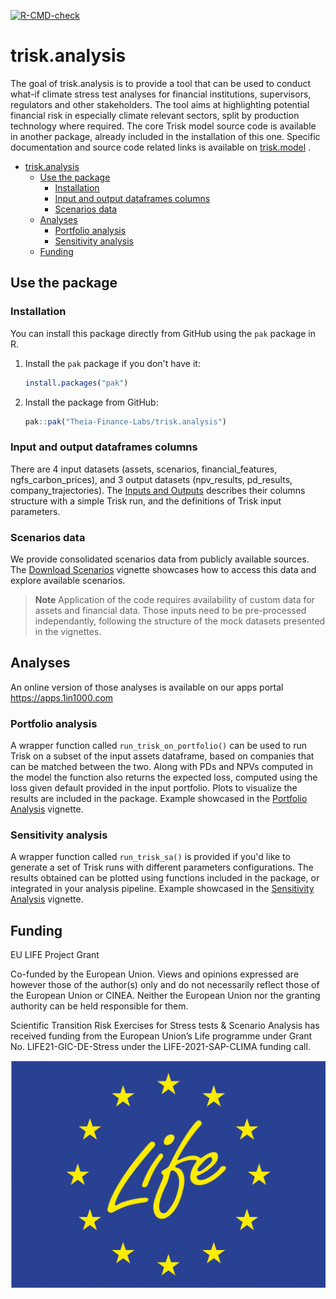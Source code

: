   <!-- badges: start -->
  [![R-CMD-check](https://github.com/Theia-Finance-Labs/trisk.utils/actions/workflows/R-CMD-check.yaml/badge.svg)](https://github.com/Theia-Finance-Labs/trisk.utils/actions/workflows/R-CMD-check.yaml)
  <!-- badges: end -->

# trisk.analysis


The goal of trisk.analysis is to provide a tool that can be used to conduct what-if climate stress test analyses for financial institutions, supervisors, regulators and other stakeholders. The tool aims at highlighting potential financial risk in especially climate relevant sectors, split by production technology where required.
The core Trisk model source code is available in another package, already included in the installation of this one. Specific documentation and source code related links is available on [trisk.model](https://theia-finance-labs.github.io/trisk.model/index.html) .



- [trisk.analysis](#triskanalysis)
  - [Use the package](#use-the-package)
    - [Installation](#installation)
    - [Input and output dataframes columns](#input-and-output-dataframes-columns)
    - [Scenarios data](#scenarios-data)
  - [Analyses](#analyses)
    - [Portfolio analysis](#portfolio-analysis)
    - [Sensitivity analysis](#sensitivity-analysis)
  - [Funding](#funding)


## Use the package

### Installation

You can install this package directly from GitHub using the `pak` package in R.

1. Install the `pak` package if you don't have it:

    ```r
    install.packages("pak")
    ```

2. Install the package from GitHub:

    ```r
    pak::pak("Theia-Finance-Labs/trisk.analysis")
    ```

### Input and output dataframes columns

There are 4 input datasets (assets, scenarios, financial_features, ngfs_carbon_prices), and 3 output datasets (npv_results, pd_results, company_trajectories). The [Inputs and Outputs](https://theia-finance-labs.github.io/trisk.analysis/articles/01-inputs-and-outputs.html) describes their columns structure with a simple Trisk run, and the definitions of Trisk input parameters.

### Scenarios data

We provide consolidated scenarios data from publicly available sources. The [Download Scenarios](https://theia-finance-labs.github.io/trisk.analysis/articles/02-download-scenarios.html) vignette showcases how to access this data and explore available scenarios.

> **Note** Application of the code requires availability of custom data for assets and financial data. Those inputs need to be pre-processed independantly, following the structure of the mock datasets presented in the vignettes. 

## Analyses

An online version of those analyses is available on our apps portal https://apps.1in1000.com

### Portfolio analysis
A wrapper function called `run_trisk_on_portfolio()` can be used to run Trisk on a subset of the input assets dataframe, based on companies that can be matched between the two. Along with PDs and NPVs computed in the model the function also returns the expected loss, computed using the loss given default provided in the input portfolio. Plots to visualize the results are included in the package.
Example showcased in the [Portfolio Analysis](https://theia-finance-labs.github.io/trisk.analysis/articles/03-portfolio-analysis.html) vignette.

### Sensitivity analysis
A wrapper function called `run_trisk_sa()` is provided if you'd like to generate a set of Trisk runs with different parameters configurations. The results obtained can be plotted using functions included in the package, or integrated in your analysis pipeline.
Example showcased in the [Sensitivity Analysis](https://theia-finance-labs.github.io/trisk.analysis/articles/04-sensitivity-analysis.html) vignette.


## Funding

EU LIFE Project Grant

Co-funded by the European Union. Views and opinions expressed are however those of the author(s) only and do not necessarily reflect those of the European Union or CINEA. Neither the European Union nor the granting authority can be held responsible for them.

Scientific Transition Risk Exercises for Stress tests & Scenario Analysis has received funding from the European Union’s Life programme under Grant No. LIFE21-GIC-DE-Stress under the LIFE-2021-SAP-CLIMA funding call.

![](inst/LifeLogo2.jpg)

